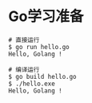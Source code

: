 # Go学习准备

```shell
# 直接运行
$ go run hello.go
Hello, Golang !

# 编译运行
$ go build hello.go
$ ./hello.exe
Hello, Golang !
```
